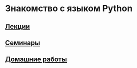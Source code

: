 # Знакомство с языком Python

## [Лекции](https://github.com/asmuz/GB_Python_Start/tree/main/lections)

## [Семинары](https://github.com/asmuz/GB_Python_Start/tree/main/seminars)

## [Домашние работы](https://github.com/asmuz/GB_Python_Start/tree/main/homework)
